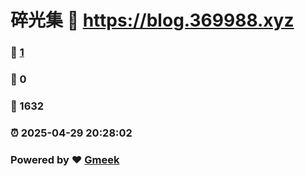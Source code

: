 # 碎光集 :link: https://blog.369988.xyz 
### :page_facing_up: [1](https://blog.369988.xyz/tag.html) 
### :speech_balloon: 0 
### :hibiscus: 1632 
### :alarm_clock: 2025-04-29 20:28:02 
### Powered by :heart: [Gmeek](https://github.com/Meekdai/Gmeek)
